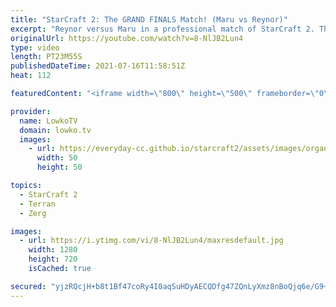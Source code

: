 ```yaml
---
title: "StarCraft 2: The GRAND FINALS Match! (Maru vs Reynor)"
excerpt: "Reynor versus Maru in a professional match of StarCraft 2. This is the final game of the Dreamhack StarCraft 2 Masters 2021 Summer Season Finals, the final match of the grand finals of that tournament. In this game Maru decides to play Terran Mech, which is very uncommon. Reynor plays hyper aggressively"
originalUrl: https://youtube.com/watch?v=8-NlJB2Lun4
type: video
length: PT23M55S
publishedDateTime: 2021-07-16T11:58:51Z
heat: 112

featuredContent: "<iframe width=\"800\" height=\"500\" frameborder=\"0\" src=\"https://www.youtube.com/embed/8-NlJB2Lun4\" allow=\"accelerometer; autoplay; encrypted-media; gyroscope; picture-in-picture\" allowfullscreen></iframe>"

provider:
  name: LowkoTV
  domain: lowko.tv
  images:
    - url: https://everyday-cc.github.io/starcraft2/assets/images/organizations/lowko.tv-50x50.jpg
      width: 50
      height: 50

topics:
  - StarCraft 2
  - Terran
  - Zerg

images:
  - url: https://i.ytimg.com/vi/8-NlJB2Lun4/maxresdefault.jpg
    width: 1280
    height: 720
    isCached: true

secured: "yjzRQcjH+b8t1Bf47coRy4I0aqSuHDyAECQDfg47ZQnLyXmz8nBoQjq6e/G9+JSKIP2eH169hevHQoBRXMKZH/KWSgIAurwSaO7AOD7i+IjdlWu5Mo8ES1XqFyhLhj7xSb5JVpyHnjpUCuN3mB7VcV+/O8fzf18MdO90kkvV0XeGTos8UXWtl7/VxP+mIlS8R9zuEDFFR8sA+t5ngSqIxCGI/TB6JG9d6J653Pr0cpH0TI37dWaNPwAqh5Ch1rXo/ilEuEFwLWcoxdC2ngBDaD+6bVtrD8CpMf/hNoo6gID9DqhZWiV9yLk3W+6KCC2pTTaCyjZixIoZrfCzeUHd6XGbj0DfIG/DNTz28VHXFUcDVH7+DwIWx3mrZ+tGtfHaE7CW1b2iFIZ1c0bs9jQYxVsyFJBrf/ZAqM9FezhZ+JA=;UksN44E5TDp7ofysuuAfhw=="
---
```



